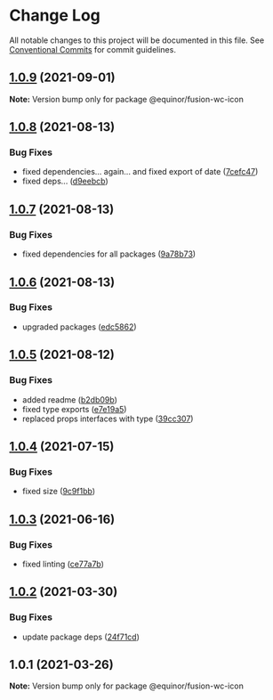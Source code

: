 # Change Log

All notable changes to this project will be documented in this file.
See [Conventional Commits](https://conventionalcommits.org) for commit guidelines.

## [1.0.9](https://github.com/equinor/fusion-web-components/compare/@equinor/fusion-wc-icon@1.0.8...@equinor/fusion-wc-icon@1.0.9) (2021-09-01)

**Note:** Version bump only for package @equinor/fusion-wc-icon





## [1.0.8](https://github.com/equinor/fusion-web-components/compare/@equinor/fusion-wc-icon@1.0.7...@equinor/fusion-wc-icon@1.0.8) (2021-08-13)


### Bug Fixes

* fixed dependencies... again... and fixed export of date ([7cefc47](https://github.com/equinor/fusion-web-components/commit/7cefc47b307e67c3a79c41579e07ece70c2e0728))
* fixed deps... ([d9eebcb](https://github.com/equinor/fusion-web-components/commit/d9eebcb1d637e9c2bb64f465c9378f1fea17c973))





## [1.0.7](https://github.com/equinor/fusion-web-components/compare/@equinor/fusion-wc-icon@1.0.6...@equinor/fusion-wc-icon@1.0.7) (2021-08-13)


### Bug Fixes

* fixed dependencies for all packages ([9a78b73](https://github.com/equinor/fusion-web-components/commit/9a78b73068685cd4d096fdea1e8501464c18a51c))





## [1.0.6](https://github.com/equinor/fusion-web-components/compare/@equinor/fusion-wc-icon@1.0.5...@equinor/fusion-wc-icon@1.0.6) (2021-08-13)


### Bug Fixes

* upgraded packages ([edc5862](https://github.com/equinor/fusion-web-components/commit/edc58624c3921ef6c77020dd3a026f40ed1dd5f2))





## [1.0.5](https://github.com/equinor/fusion-web-components/compare/@equinor/fusion-wc-icon@1.0.4...@equinor/fusion-wc-icon@1.0.5) (2021-08-12)


### Bug Fixes

* added readme ([b2db09b](https://github.com/equinor/fusion-web-components/commit/b2db09b8be8889af0d4d8e8730338042630c2972))
* fixed type exports ([e7e19a5](https://github.com/equinor/fusion-web-components/commit/e7e19a59c3db40b20d29f9ea888614a188a2fcc4))
* replaced props interfaces with type ([39cc307](https://github.com/equinor/fusion-web-components/commit/39cc3078b3bb217587f5eb39020a312cb859bb96))





## [1.0.4](https://github.com/equinor/fusion-web-components/compare/@equinor/fusion-wc-icon@1.0.3...@equinor/fusion-wc-icon@1.0.4) (2021-07-15)


### Bug Fixes

* fixed size ([9c9f1bb](https://github.com/equinor/fusion-web-components/commit/9c9f1bbc3202f2cac1bc29328cd3c0991a02d77e))





## [1.0.3](https://github.com/equinor/fusion-web-components/compare/@equinor/fusion-wc-icon@1.0.2...@equinor/fusion-wc-icon@1.0.3) (2021-06-16)


### Bug Fixes

* fixed linting ([ce77a7b](https://github.com/equinor/fusion-web-components/commit/ce77a7bcf493e6d05b4201513b8676906130d235))





## [1.0.2](https://github.com/equinor/fusion-web-components/compare/@equinor/fusion-wc-icon@1.0.1...@equinor/fusion-wc-icon@1.0.2) (2021-03-30)


### Bug Fixes

* update package deps ([24f71cd](https://github.com/equinor/fusion-web-components/commit/24f71cdb8f2ce709dcd7be534e3ddaea6496311f))





## 1.0.1 (2021-03-26)

**Note:** Version bump only for package @equinor/fusion-wc-icon

